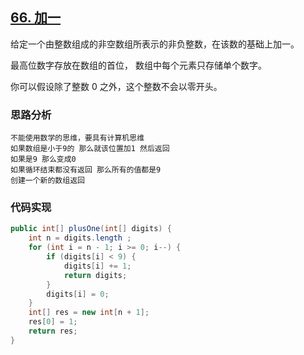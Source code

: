 ## [66. 加一](https://leetcode-cn.com/problems/plus-one/)

给定一个由整数组成的非空数组所表示的非负整数，在该数的基础上加一。

最高位数字存放在数组的首位， 数组中每个元素只存储单个数字。

你可以假设除了整数 0 之外，这个整数不会以零开头。

### 思路分析

```
不能使用数学的思维，要具有计算机思维
如果数组是小于9的 那么就该位置加1 然后返回
如果是9 那么变成0
如果循环结束都没有返回 那么所有的值都是9
创建一个新的数组返回
```

### 代码实现

```java
public int[] plusOne(int[] digits) {
    int n = digits.length ;
    for (int i = n - 1; i >= 0; i--) {
        if (digits[i] < 9) {
            digits[i] += 1;
            return digits;
        }
        digits[i] = 0;
    }
    int[] res = new int[n + 1];
    res[0] = 1;
    return res;
}
```

